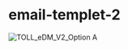 # email-templet-2
![TOLL_eDM_V2_Option A](https://github.com/gautamladhava/email-templet-2/assets/109068997/e9d0a5f5-0917-455f-be34-97e7850af564)
